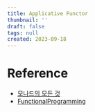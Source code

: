 ```yaml
---
title: Applicative Functor
thumbnail: ''
draft: false
tags: null
created: 2023-09-18
---
```


# Reference

* [모나드의 모든 것](https://www.youtube.com/@antel588)
* [FunctionalProgramming](https://github.com/wansook0316/FunctionalProgramming)
